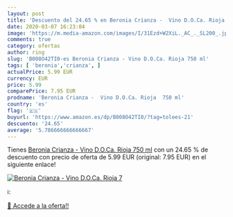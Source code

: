 ```yaml
---
layout: post
title: 'Descuento del 24.65 % en Beronia Crianza -  Vino D.O.Ca. Rioja  7'
date: 2020-03-07 16:23:04
image: 'https://m.media-amazon.com/images/I/31Ezd+W2XiL._AC_._SL200_.jpg'
comments: true
category: ofertas
author: ring
slug: 'B008O42TI0-es Beronia Crianza - Vino D.O.Ca. Rioja 750 ml'
tags: [ 'beronia','crianza', ]
actualPrice: 5.99 EUR
currency: EUR
price: 5.99
comparePrice: 7.95 EUR
prodname: 'Beronia Crianza -  Vino D.O.Ca. Rioja  750 ml'
country: 'es'
flag: '🇪🇸'
buyurl: 'https://www.amazon.es/dp/B008O42TI0/?tag=tolees-21'
descuento: '24.65'
average: '5.786666666666667'
---
```


Tienes [Beronia Crianza -  Vino D.O.Ca. Rioja  750 ml](https://www.amazon.es/dp/B008O42TI0/?tag=tolees-21) con un 24.65 % de descuento con precio de oferta de 5.99 EUR (original: 7.95 EUR) en el siguiente enlace!

[![Beronia Crianza -  Vino D.O.Ca. Rioja  7](https://m.media-amazon.com/images/I/31Ezd+W2XiL._AC_._SL200_.jpg)](https://www.amazon.es/dp/B008O42TI0/?tag=tolees-21)

ℹ️:


[🛒 Accede a la oferta!!](https://www.amazon.es/dp/B008O42TI0/?tag=tolees-21)

